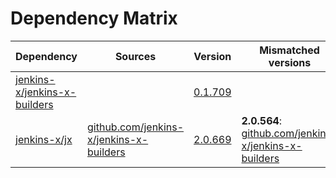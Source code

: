# Dependency Matrix

Dependency | Sources | Version | Mismatched versions
---------- | ------- | ------- | -------------------
[jenkins-x/jenkins-x-builders](https://github.com/jenkins-x/jenkins-x-builders.git) |  | [0.1.709]() | 
[jenkins-x/jx](https://github.com/jenkins-x/jx.git) | [github.com/jenkins-x/jenkins-x-builders](https://github.com/jenkins-x/jenkins-x-builders) | [2.0.669](https://github.com/jenkins-x/jx/releases/tag/v2.0.669) | **2.0.564**: [github.com/jenkins-x/jenkins-x-builders](https://github.com/jenkins-x/jenkins-x-builders)
